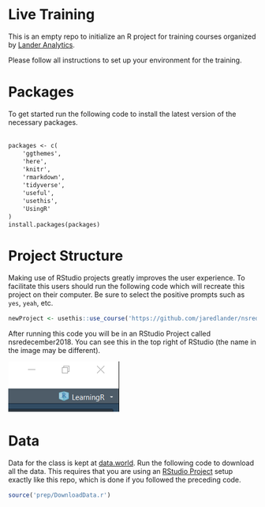 
<!-- README.md is generated from README.Rmd. Please edit that file -->

# Live Training

This is an empty repo to initialize an R project for training courses
organized by [Lander Analytics](https://www.landeranalytics.com).

Please follow all instructions to set up your environment for the
training.

# Packages

To get started run the following code to install the latest version of
the necessary packages.

<div class="sourceCode">

<pre class='sourceCode r'><code class='sourceCode r'>
packages <- c(
    'ggthemes', 
    'here', 
    'knitr', 
    'rmarkdown', 
    'tidyverse', 
    'useful', 
    'usethis', 
    'UsingR'
)
install.packages(packages)
</code></pre>

</div>

# Project Structure

Making use of RStudio projects greatly improves the user experience. To
facilitate this users should run the following code which will recreate
this project on their computer. Be sure to select the positive prompts
such as `yes`, `yeah`,
etc.

``` r
newProject <- usethis::use_course('https://github.com/jaredlander/nsredecember2018/archive/master.zip')
```

<!-- After that runs successfully you will have a new folder holding the R project that looks like this (the name in the image may be different). -->

<!-- ```{r proj-folder,echo=FALSE,out.width='50%'} -->

<!-- knitr::include_graphics('images/ProjectFolder.png') -->

<!-- ``` -->

After running this code you will be in an RStudio Project called
nsredecember2018. You can see this in the top right of RStudio (the name
in the image may be different).

![](images/ProjectCorner.png)<!-- -->

# Data

Data for the class is kept at
[data.world](https://data.world/landeranalytics/training). Run the
following code to download all the data. This requires that you are
using an [RStudio
Project](https://support.rstudio.com/hc/en-us/articles/200526207-Using-Projects)
setup exactly like this repo, which is done if you followed the
preceding code.

``` r
source('prep/DownloadData.r')
```
